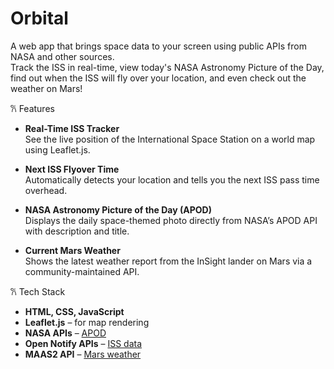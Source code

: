 # Orbital
A web app that brings space data to your screen using public APIs from NASA and other sources.  
Track the ISS in real-time, view today's NASA Astronomy Picture of the Day, find out when the ISS will fly over your location, and even check out the weather on Mars!

𐙚 Features
- **Real-Time ISS Tracker**  
  See the live position of the International Space Station on a world map using Leaflet.js.

- **Next ISS Flyover Time**  
  Automatically detects your location and tells you the next ISS pass time overhead.

- **NASA Astronomy Picture of the Day (APOD)**  
  Displays the daily space-themed photo directly from NASA’s APOD API with description and title.

-  **Current Mars Weather**  
  Shows the latest weather report from the InSight lander on Mars via a community-maintained API.

𐙚 Tech Stack
- **HTML, CSS, JavaScript**
- **Leaflet.js** – for map rendering
- **NASA APIs** – [APOD](https://api.nasa.gov/#apod)
- **Open Notify APIs** – [ISS data](http://open-notify.org/)
- **MAAS2 API** – [Mars weather](https://github.com/space-ranger-maas/maas2-api)

